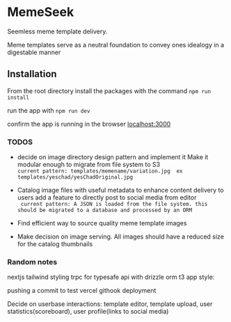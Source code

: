 # MemeSeek
Seemless meme template delivery.

Meme templates serve as a neutral foundation to convey ones idealogy in a digestable manner
## Installation
From the root directory install the packages with the command `npm run install`

run the app with `npm run dev`

confirm the app is running in the browser [localhost:3000](localhost:3000)

### TODOS
 - decide on image directory design pattern and implement it
  Make it modular enough to migrate from file system to S3\
  `current pattern: templates/memename/variation.jpg 
                ex templates/yeschad/yesChadOriginal.jpg`


 - Catalog image files with useful metadata to enhance content delivery to users
  add a feature to directly post to social media from editor\
 ` current pattern: A JSON is loaded from the file system. this should be migrated to a database and processed by an ORM`


- Find efficient way to source quality meme template images


- Make decision on image serving.  All images should have a reduced size for the catalog thumbnails



### Random notes
nextjs tailwind styling
trpc for typesafe api with drizzle orm
t3 app style:

pushing a commit to test vercel githook deployment

Decide on userbase interactions: template editor, template upload, user statistics(scoreboard), user profile(links to social media)